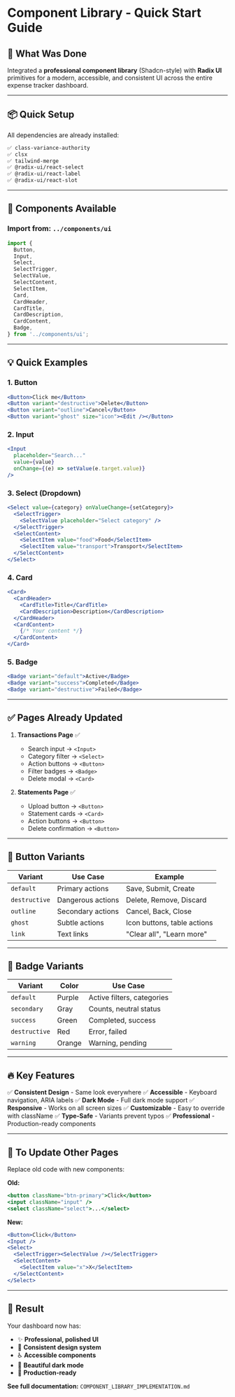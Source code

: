 # Component Library - Quick Start Guide

## 🚀 What Was Done

Integrated a **professional component library** (Shadcn-style) with **Radix UI** primitives for a modern, accessible, and consistent UI across the entire expense tracker dashboard.

---

## 📦 Quick Setup

All dependencies are already installed:

```bash
✅ class-variance-authority
✅ clsx
✅ tailwind-merge
✅ @radix-ui/react-select
✅ @radix-ui/react-label
✅ @radix-ui/react-slot
```

---

## 🎯 Components Available

### Import from: `../components/ui`

```jsx
import {
  Button,
  Input,
  Select,
  SelectTrigger,
  SelectValue,
  SelectContent,
  SelectItem,
  Card,
  CardHeader,
  CardTitle,
  CardDescription,
  CardContent,
  Badge,
} from '../components/ui';
```

---

## 💡 Quick Examples

### **1. Button**
```jsx
<Button>Click me</Button>
<Button variant="destructive">Delete</Button>
<Button variant="outline">Cancel</Button>
<Button variant="ghost" size="icon"><Edit /></Button>
```

### **2. Input**
```jsx
<Input
  placeholder="Search..."
  value={value}
  onChange={(e) => setValue(e.target.value)}
/>
```

### **3. Select (Dropdown)**
```jsx
<Select value={category} onValueChange={setCategory}>
  <SelectTrigger>
    <SelectValue placeholder="Select category" />
  </SelectTrigger>
  <SelectContent>
    <SelectItem value="food">Food</SelectItem>
    <SelectItem value="transport">Transport</SelectItem>
  </SelectContent>
</Select>
```

### **4. Card**
```jsx
<Card>
  <CardHeader>
    <CardTitle>Title</CardTitle>
    <CardDescription>Description</CardDescription>
  </CardHeader>
  <CardContent>
    {/* Your content */}
  </CardContent>
</Card>
```

### **5. Badge**
```jsx
<Badge variant="default">Active</Badge>
<Badge variant="success">Completed</Badge>
<Badge variant="destructive">Failed</Badge>
```

---

## ✅ Pages Already Updated

1. **Transactions Page** ✅
   - Search input → `<Input>`
   - Category filter → `<Select>`
   - Action buttons → `<Button>`
   - Filter badges → `<Badge>`
   - Delete modal → `<Card>`

2. **Statements Page** ✅
   - Upload button → `<Button>`
   - Statement cards → `<Card>`
   - Action buttons → `<Button>`
   - Delete confirmation → `<Button>`

---

## 🎨 Button Variants

| Variant | Use Case | Example |
|---------|----------|---------|
| `default` | Primary actions | Save, Submit, Create |
| `destructive` | Dangerous actions | Delete, Remove, Discard |
| `outline` | Secondary actions | Cancel, Back, Close |
| `ghost` | Subtle actions | Icon buttons, table actions |
| `link` | Text links | "Clear all", "Learn more" |

---

## 🎯 Badge Variants

| Variant | Color | Use Case |
|---------|-------|---------|
| `default` | Purple | Active filters, categories |
| `secondary` | Gray | Counts, neutral status |
| `success` | Green | Completed, success |
| `destructive` | Red | Error, failed |
| `warning` | Orange | Warning, pending |

---

## 🔥 Key Features

✅ **Consistent Design** - Same look everywhere
✅ **Accessible** - Keyboard navigation, ARIA labels
✅ **Dark Mode** - Full dark mode support
✅ **Responsive** - Works on all screen sizes
✅ **Customizable** - Easy to override with className
✅ **Type-Safe** - Variants prevent typos
✅ **Professional** - Production-ready components

---

## 📝 To Update Other Pages

Replace old code with new components:

**Old:**
```jsx
<button className="btn-primary">Click</button>
<input className="input" />
<select className="select">...</select>
```

**New:**
```jsx
<Button>Click</Button>
<Input />
<Select>
  <SelectTrigger><SelectValue /></SelectTrigger>
  <SelectContent>
    <SelectItem value="x">X</SelectItem>
  </SelectContent>
</Select>
```

---

## 🎉 Result

Your dashboard now has:
- ✨ **Professional, polished UI**
- 🎨 **Consistent design system**
- ♿ **Accessible components**
- 🌙 **Beautiful dark mode**
- 🚀 **Production-ready**

**See full documentation:** `COMPONENT_LIBRARY_IMPLEMENTATION.md`

